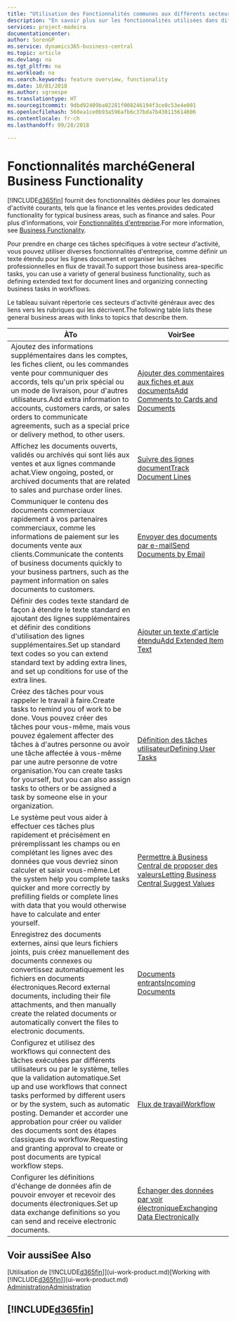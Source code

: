 ```yaml
---
title: "Utilisation des Fonctionnalités communes aux différents secteurs d'activité | Microsoft Docs"
description: "En savoir plus sur les fonctionnalités utilisées dans différents secteurs d'activité dans Business Central."
services: project-madeira
documentationcenter: 
author: SorenGP
ms.service: dynamics365-business-central
ms.topic: article
ms.devlang: na
ms.tgt_pltfrm: na
ms.workload: na
ms.search.keywords: feature overview, functionality
ms.date: 10/01/2018
ms.author: sgroespe
ms.translationtype: HT
ms.sourcegitcommit: 9dbd92409ba02281f008246194f3ce0c53e4e001
ms.openlocfilehash: 560ea1ce0b93a596afb6c37bda7b438115614606
ms.contentlocale: fr-ch
ms.lasthandoff: 09/28/2018

---
```

# <a name="general-business-functionality"></a><span data-ttu-id="f86ae-103">Fonctionnalités marché</span><span class="sxs-lookup"><span data-stu-id="f86ae-103">General Business Functionality</span></span>
[!INCLUDE[d365fin](includes/d365fin_md.md)] <span data-ttu-id="f86ae-104">fournit des fonctionnalités dédiées pour les domaines d'activité courants, tels que la finance et les ventes.</span><span class="sxs-lookup"><span data-stu-id="f86ae-104">provides dedicated functionality for typical business areas, such as finance and sales.</span></span> <span data-ttu-id="f86ae-105">Pour plus d'informations, voir [Fonctionnalités d'entreprise](across-business-functionality.md).</span><span class="sxs-lookup"><span data-stu-id="f86ae-105">For more information, see [Business Functionality](across-business-functionality.md).</span></span>

<span data-ttu-id="f86ae-106">Pour prendre en charge ces tâches spécifiques à votre secteur d'activité, vous pouvez utiliser diverses fonctionnalités d'entreprise, comme définir un texte étendu pour les lignes document et organiser les tâches professionnelles en flux de travail.</span><span class="sxs-lookup"><span data-stu-id="f86ae-106">To support those business area-specific tasks, you can use a variety of general business functionality, such as defining extended text for document lines and organizing connecting business tasks in workflows.</span></span>

<span data-ttu-id="f86ae-107">Le tableau suivant répertorie ces secteurs d'activité généraux avec des liens vers les rubriques qui les décrivent.</span><span class="sxs-lookup"><span data-stu-id="f86ae-107">The following table lists these general business areas with links to topics that describe them.</span></span>

| <span data-ttu-id="f86ae-108">À</span><span class="sxs-lookup"><span data-stu-id="f86ae-108">To</span></span> | <span data-ttu-id="f86ae-109">Voir</span><span class="sxs-lookup"><span data-stu-id="f86ae-109">See</span></span> |
| --- | --- |
|<span data-ttu-id="f86ae-110">Ajoutez des informations supplémentaires dans les comptes, les fiches client, ou les commandes vente pour communiquer des accords, tels qu'un prix spécial ou un mode de livraison, pour d'autres utilisateurs.</span><span class="sxs-lookup"><span data-stu-id="f86ae-110">Add extra information to accounts, customers cards, or sales orders to communicate agreements, such as a special price or delivery method, to other users.</span></span>|[<span data-ttu-id="f86ae-111">Ajouter des commentaires aux fiches et aux documents</span><span class="sxs-lookup"><span data-stu-id="f86ae-111">Add Comments to Cards and Documents</span></span>](across-how-use-comments.md)| 
|<span data-ttu-id="f86ae-112">Affichez les documents ouverts, validés ou archivés qui sont liés aux ventes et aux lignes commande achat.</span><span class="sxs-lookup"><span data-stu-id="f86ae-112">View ongoing, posted, or archived documents that are related to sales and purchase order lines.</span></span>|[<span data-ttu-id="f86ae-113">Suivre des lignes document</span><span class="sxs-lookup"><span data-stu-id="f86ae-113">Track Document Lines</span></span>](across-how-to-track-document-lines.md)|
| <span data-ttu-id="f86ae-114">Communiquer le contenu des documents commerciaux rapidement à vos partenaires commerciaux, comme les informations de paiement sur les documents vente aux clients.</span><span class="sxs-lookup"><span data-stu-id="f86ae-114">Communicate the contents of business documents quickly to your business partners, such as the payment information on sales documents to customers.</span></span> |[<span data-ttu-id="f86ae-115">Envoyer des documents par e-mail</span><span class="sxs-lookup"><span data-stu-id="f86ae-115">Send Documents by Email</span></span>](ui-how-send-documents-email.md) |
| <span data-ttu-id="f86ae-116">Définir des codes texte standard de façon à étendre le texte standard en ajoutant des lignes supplémentaires et définir des conditions d'utilisation des lignes supplémentaires.</span><span class="sxs-lookup"><span data-stu-id="f86ae-116">Set up standard text codes so you can extend standard text by adding extra lines, and set up conditions for use of the extra lines.</span></span> |[<span data-ttu-id="f86ae-117">Ajouter un texte d'article étendu</span><span class="sxs-lookup"><span data-stu-id="f86ae-117">Add Extended Item Text</span></span>](ui-how-define-ext-text.md) |
|<span data-ttu-id="f86ae-118">Créez des tâches pour vous rappeler le travail à faire.</span><span class="sxs-lookup"><span data-stu-id="f86ae-118">Create tasks to remind you of work to be done.</span></span> <span data-ttu-id="f86ae-119">Vous pouvez créer des tâches pour vous-même, mais vous pouvez également affecter des tâches à d'autres personne ou avoir une tâche affectée à vous-même par une autre personne de votre organisation.</span><span class="sxs-lookup"><span data-stu-id="f86ae-119">You can create tasks for yourself, but you can also assign tasks to others or be assigned a task by someone else in your organization.</span></span>|[<span data-ttu-id="f86ae-120">Définition des tâches utilisateur</span><span class="sxs-lookup"><span data-stu-id="f86ae-120">Defining User Tasks</span></span>](across-user-tasks.md)|
|<span data-ttu-id="f86ae-121">Le système peut vous aider à effectuer ces tâches plus rapidement et précisément en préremplissant les champs ou en complétant les lignes avec des données que vous devriez sinon calculer et saisir vous-même.</span><span class="sxs-lookup"><span data-stu-id="f86ae-121">Let the system help you complete tasks quicker and more correctly by prefilling fields or complete lines with data that you would otherwise have to calculate and enter yourself.</span></span>|[<span data-ttu-id="f86ae-122">Permettre à Business Central de proposer des valeurs</span><span class="sxs-lookup"><span data-stu-id="f86ae-122">Letting Business Central Suggest Values</span></span>](ui-let-system-suggest-values.md)|
|<span data-ttu-id="f86ae-123">Enregistrez des documents externes, ainsi que leurs fichiers joints, puis créez manuellement des documents connexes ou convertissez automatiquement les fichiers en documents électroniques.</span><span class="sxs-lookup"><span data-stu-id="f86ae-123">Record external documents, including their file attachments, and then manually create the related documents or automatically convert the files to electronic documents.</span></span>|[<span data-ttu-id="f86ae-124">Documents entrants</span><span class="sxs-lookup"><span data-stu-id="f86ae-124">Incoming Documents</span></span>](across-income-documents.md)|
|<span data-ttu-id="f86ae-125">Configurez et utilisez des workflows qui connectent des tâches exécutées par différents utilisateurs ou par le système, telles que la validation automatique.</span><span class="sxs-lookup"><span data-stu-id="f86ae-125">Set up and use workflows that connect tasks performed by different users or by the system, such as automatic posting.</span></span> <span data-ttu-id="f86ae-126">Demander et accorder une approbation pour créer ou valider des documents sont des étapes classiques du workflow.</span><span class="sxs-lookup"><span data-stu-id="f86ae-126">Requesting and granting approval to create or post documents are typical workflow steps.</span></span>|[<span data-ttu-id="f86ae-127">Flux de travail</span><span class="sxs-lookup"><span data-stu-id="f86ae-127">Workflow</span></span>](across-workflow.md)|
| <span data-ttu-id="f86ae-128">Configurer les définitions d'échange de données afin de pouvoir envoyer et recevoir des documents électroniques.</span><span class="sxs-lookup"><span data-stu-id="f86ae-128">Set up data exchange definitions so you can send and receive electronic documents.</span></span> |[<span data-ttu-id="f86ae-129">Échanger des données par voir électronique</span><span class="sxs-lookup"><span data-stu-id="f86ae-129">Exchanging Data Electronically</span></span>](across-data-exchange.md) |

## <a name="see-also"></a><span data-ttu-id="f86ae-130">Voir aussi</span><span class="sxs-lookup"><span data-stu-id="f86ae-130">See Also</span></span>
<span data-ttu-id="f86ae-131">[Utilisation de [!INCLUDE[d365fin](includes/d365fin_md.md)]](ui-work-product.md)</span><span class="sxs-lookup"><span data-stu-id="f86ae-131">[Working with [!INCLUDE[d365fin](includes/d365fin_md.md)]](ui-work-product.md)</span></span>  
[<span data-ttu-id="f86ae-132">Administration</span><span class="sxs-lookup"><span data-stu-id="f86ae-132">Administration</span></span>](admin-setup-and-administration.md)

## [!INCLUDE[d365fin](includes/free_trial_md.md)]  

